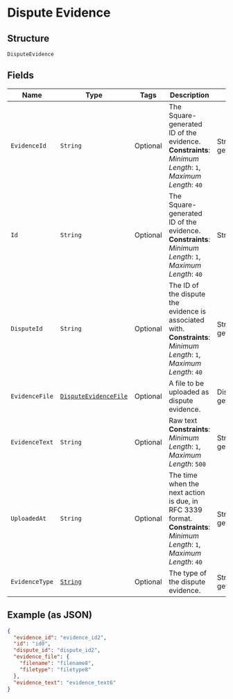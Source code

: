 
# Dispute Evidence

## Structure

`DisputeEvidence`

## Fields

| Name | Type | Tags | Description | Getter |
|  --- | --- | --- | --- | --- |
| `EvidenceId` | `String` | Optional | The Square-generated ID of the evidence.<br>**Constraints**: *Minimum Length*: `1`, *Maximum Length*: `40` | String getEvidenceId() |
| `Id` | `String` | Optional | The Square-generated ID of the evidence.<br>**Constraints**: *Minimum Length*: `1`, *Maximum Length*: `40` | String getId() |
| `DisputeId` | `String` | Optional | The ID of the dispute the evidence is associated with.<br>**Constraints**: *Minimum Length*: `1`, *Maximum Length*: `40` | String getDisputeId() |
| `EvidenceFile` | [`DisputeEvidenceFile`](/doc/models/dispute-evidence-file.md) | Optional | A file to be uploaded as dispute evidence. | DisputeEvidenceFile getEvidenceFile() |
| `EvidenceText` | `String` | Optional | Raw text<br>**Constraints**: *Minimum Length*: `1`, *Maximum Length*: `500` | String getEvidenceText() |
| `UploadedAt` | `String` | Optional | The time when the next action is due, in RFC 3339 format.<br>**Constraints**: *Minimum Length*: `1`, *Maximum Length*: `40` | String getUploadedAt() |
| `EvidenceType` | [`String`](/doc/models/dispute-evidence-type.md) | Optional | The type of the dispute evidence. | String getEvidenceType() |

## Example (as JSON)

```json
{
  "evidence_id": "evidence_id2",
  "id": "id0",
  "dispute_id": "dispute_id2",
  "evidence_file": {
    "filename": "filename8",
    "filetype": "filetype8"
  },
  "evidence_text": "evidence_text6"
}
```

